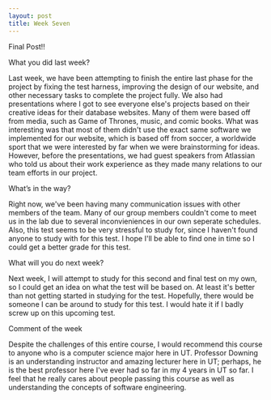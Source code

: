 ```yaml
---
layout: post
title: Week Seven
---
```

Final Post!!

What you did last week?

Last week, we have been attempting to finish the entire last phase for the project by fixing the test harness, improving the design of our website, and other necessary tasks to complete the project fully. We also had presentations where I got to see everyone else's projects based on their creative ideas for their database websites. Many of them were based off from media, such as Game of Thrones, music, and comic books. What was interesting was that most of them didn't use the exact same software we implemented for our website, which is based off from soccer, a worldwide sport that we were interested by far when we were brainstorming for ideas. However, before the presentations, we had guest speakers from Atlassian who told us about their work experience as they made many relations to our team efforts in our project.

What’s in the way?

Right now, we've been having many communication issues with other members of the team. Many of our group members couldn't  come to meet us in the lab due to several inconvieniences in our own seperate schedules. Also, this test seems to be very stressful to study for, since I haven't found anyone to study with for this test. I hope I'll be able to find one in time so I could get a better grade for this test. 

What will you do next week?

Next week, I will attempt to study for this second and final test on my own, so I could get an idea on what the test will be based on. At least it's better than not getting started in studying for the test. Hopefully, there would be someone I can be around to study for this test. I would hate it if I badly screw up on this upcoming test.

Comment of the week

Despite the challenges of this entire course, I would recommend this course to anyone who is a computer science major here in UT. Professor Downing is an understanding instructor and amazing lecturer here in UT; perhaps, he is the best professor here I've ever had so far in my 4 years in UT so far. I feel that he really cares about people passing this course as well as understanding the concepts of software engineering. 
